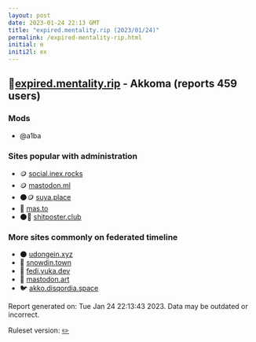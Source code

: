 ```yaml
---
layout: post
date: 2023-01-24 22:13 GMT
title: "expired.mentality.rip (2023/01/24)"
permalink: /expired-mentality-rip.html
initial: e
initi2l: ex
---
```


## 🐘[expired.mentality.rip](https://expired.mentality.rip) - Akkoma (reports 459 users)

### Mods
 * @a1ba

### Sites popular with administration

* 🪙 [social.inex.rocks](/social-inex-rocks.html)
* 🪙 [mastodon.ml](/mastodon-ml.html)
* 🌑🪙 [suya.place](/suya-place.html)
* 🐘 [mas.to](/mas-to.html)
* 🌑🧸 [shitposter.club](/shitposter-club.html)

### More sites commonly on federated timeline

* 🌑 [udongein.xyz](/udongein-xyz.html)
* 🐘 [snowdin.town](/snowdin-town.html)
* 🐘 [fedi.yuka.dev](/fedi-yuka-dev.html)
* 🐘 [mastodon.art](/mastodon-art.html)
* 🐦 [akko.disqordia.space](/akko-disqordia-space.html)

Report generated on: Tue Jan 24 22:13:43 2023. Data may be outdated or incorrect.

Ruleset version: [✏️](/version-pencil)
